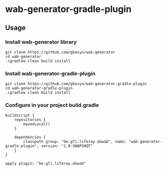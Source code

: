 # wab-generator-gradle-plugin

## Usage

### Install wab-generator library

```
git clone https://github.com/gbovyn/wab-generator
cd wab-generator
.\gradlew clean build install
```

### Install wab-generator-gradle-plugin

```
git clone https://github.com/gbovyn/wab-generator-gradle-plugin
cd wab-generator-gradle-plugin
.\gradlew clean build install
```

### Configure in your project build.gradle

```
buildscript {
	repositories {
		mavenLocal()
	}

	dependencies {
		classpath group: "be.gfi.liferay.dowab", name: "wab-generator-gradle-plugin", version: "1.0-SNAPSHOT"
	}
}

apply plugin: "be.gfi.liferay.dowab"
```